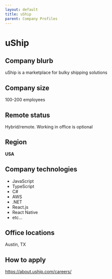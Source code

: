 ```yaml
---
layout: default
title: uShip
parent: Company Profiles
---
```


# uShip

## Company blurb

uShip is a marketplace for bulky shipping solutions

## Company size

100-200 employees

## Remote status

Hybrid/remote. Working in office is optional

## Region

 **USA**

## Company technologies

  - JavaScript
  - TypeScript
  - C#
  - AWS
  - .NET
  - React.js
  - React Native
  - etc...

## Office locations

Austin, TX

## How to apply

https://about.uship.com/careers/
